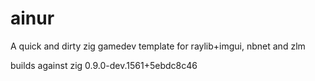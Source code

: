 # ainur
A quick and dirty zig gamedev template for raylib+imgui, nbnet and zlm

builds against zig 0.9.0-dev.1561+5ebdc8c46
